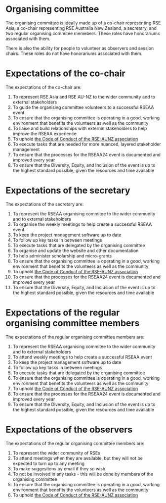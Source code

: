 # Organising committee

The organising committee is ideally made up of a co-chair representing RSE Asia, a co-chair representing RSE Australia New Zealand, a secretary, and two regular organising commitee memebers. These roles have honorariums associated with them.

There is also the ability for people to volunteer as observers and session chairs. These roles do not have honorariums associated with them.

# Expectations of the co-chair

The expectations of the co-chair are:
1. To represent RSE Asia and RSE AU-NZ to the wider community and to external stakeholders
2. To guide the organising committee volunteers to a successful RSEAA event
3. To ensure that the organising committee is operating in a good, working environment that benefits the volunteers as well as the community
4. To liaise and build relationships with external stakeholders to help improve the RSEAA experience
5. To uphold [the Code of Conduct of the RSE-AUNZ association](https://rse-aunz.github.io/code-of-conduct/)
6. To execute tasks that are needed for more nuanced, layered stakeholder management
7. To ensure that the processes for the RSEAA24 event is documented and improved every year
8. To ensure that the Diversity, Equity, and Inclusion of the event is up to the highest standard possible, given the resources and time available


# Expectations of the secretary

The expectations of the secretary are:
1. To represent the RSEAA organising commitee to the wider community and to external stakeholders
2. To organise the weekly meetings to help create a successful RSEAA event
3. To keep the project management software up to date
4. To follow up key tasks in between meetings
5. To execute tasks that are delegated by the organising committee
6. To organise and update the website and other documentation
7. To help administer scholarship and micro-grants
8. To ensure that the organising committee is operating in a good, working environment that benefits the volunteers as well as the community
9. To uphold [the Code of Conduct of the RSE-AUNZ association](https://rse-aunz.github.io/code-of-conduct/)
10. To ensure that the processes for the RSEAA24 event is documented and improved every year
11. To ensure that the Diversity, Equity, and Inclusion of the event is up to the highest standard possible, given the resources and time available

# Expectations of the regular organising committee members

The expectations of the regular organising committee members are:
1. To represent the RSEAA organising commitee to the wider community and to external stakeholders
2. To attend weekly meetings to help create a successful RSEAA event
3. To keep the project management software up to date
4. To follow up key tasks in between meetings
5. To execute tasks that are delegated by the organising committee
6. To ensure that the organising committee is operating in a good, working environment that benefits the volunteers as well as the community
7. To uphold [the Code of Conduct of the RSE-AUNZ association](https://rse-aunz.github.io/code-of-conduct/)
8. To ensure that the processes for the RSEAA24 event is documented and improved every year
9. To ensure that the Diversity, Equity, and Inclusion of the event is up to the highest standard possible, given the resources and time available


# Expectations of the observers

The expectations of the regular organising committee members are:
1. To represent the wider community of RSEs
2. To attend meetings when they are available, but they will not be expected to turn up to any meeting
3. To make suggestions by email if they so wish
4. To not be involved in any tasks - this will be done by members of the organising committee
5. To ensure that the organising committee is operating in a good, working environment that benefits the volunteers as well as the community
6. To uphold [the Code of Conduct of the RSE-AUNZ association](https://rse-aunz.github.io/code-of-conduct/)
